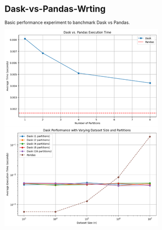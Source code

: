 # Dask-vs-Pandas-Wrting
Basic performance experiment to banchmark Dask vs Pandas.

<img src="https://github.com/H-Ismael/Dask-vs-Pandas-Wrting/blob/main/pandasVSdask.png?raw=true">

<img src="https://github.com/H-Ismael/Dask-vs-Pandas-Wrting/blob/main/pandasVSdask2.png?raw=true">
